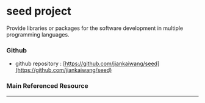 # seed project

Provide libraries or packages for the software development in multiple programming languages.

### Github

* github repository : [https://github.com/jiankaiwang/seed](https://github.com/jiankaiwang/seed)

### Main Referenced Resource
---

